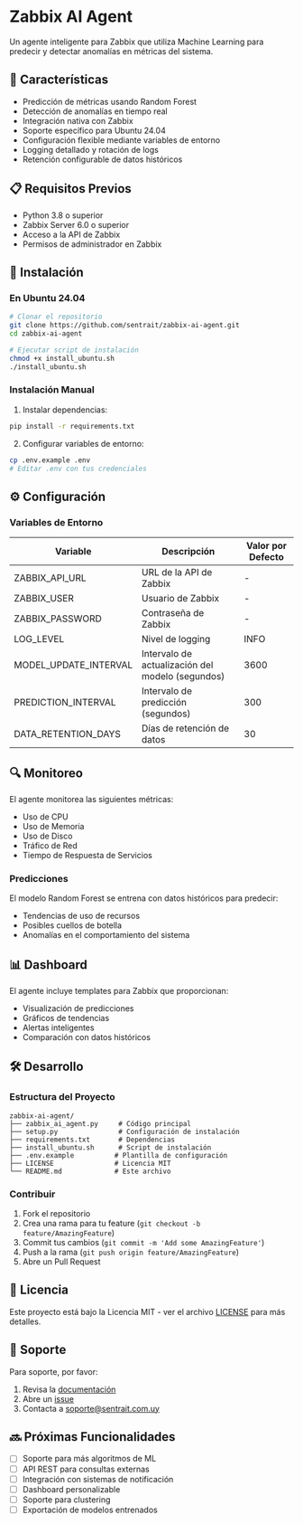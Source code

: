 # Zabbix AI Agent

Un agente inteligente para Zabbix que utiliza Machine Learning para predecir y detectar anomalías en métricas del sistema.

## 🚀 Características

- Predicción de métricas usando Random Forest
- Detección de anomalías en tiempo real
- Integración nativa con Zabbix
- Soporte específico para Ubuntu 24.04
- Configuración flexible mediante variables de entorno
- Logging detallado y rotación de logs
- Retención configurable de datos históricos

## 📋 Requisitos Previos

- Python 3.8 o superior
- Zabbix Server 6.0 o superior
- Acceso a la API de Zabbix
- Permisos de administrador en Zabbix

## 🔧 Instalación

### En Ubuntu 24.04

```bash
# Clonar el repositorio
git clone https://github.com/sentrait/zabbix-ai-agent.git
cd zabbix-ai-agent

# Ejecutar script de instalación
chmod +x install_ubuntu.sh
./install_ubuntu.sh
```

### Instalación Manual

1. Instalar dependencias:
```bash
pip install -r requirements.txt
```

2. Configurar variables de entorno:
```bash
cp .env.example .env
# Editar .env con tus credenciales
```

## ⚙️ Configuración

### Variables de Entorno

| Variable | Descripción | Valor por Defecto |
|----------|-------------|-------------------|
| ZABBIX_API_URL | URL de la API de Zabbix | - |
| ZABBIX_USER | Usuario de Zabbix | - |
| ZABBIX_PASSWORD | Contraseña de Zabbix | - |
| LOG_LEVEL | Nivel de logging | INFO |
| MODEL_UPDATE_INTERVAL | Intervalo de actualización del modelo (segundos) | 3600 |
| PREDICTION_INTERVAL | Intervalo de predicción (segundos) | 300 |
| DATA_RETENTION_DAYS | Días de retención de datos | 30 |

## 🔍 Monitoreo

El agente monitorea las siguientes métricas:

- Uso de CPU
- Uso de Memoria
- Uso de Disco
- Tráfico de Red
- Tiempo de Respuesta de Servicios

### Predicciones

El modelo Random Forest se entrena con datos históricos para predecir:

- Tendencias de uso de recursos
- Posibles cuellos de botella
- Anomalías en el comportamiento del sistema

## 📊 Dashboard

El agente incluye templates para Zabbix que proporcionan:

- Visualización de predicciones
- Gráficos de tendencias
- Alertas inteligentes
- Comparación con datos históricos

## 🛠️ Desarrollo

### Estructura del Proyecto

```
zabbix-ai-agent/
├── zabbix_ai_agent.py     # Código principal
├── setup.py               # Configuración de instalación
├── requirements.txt       # Dependencias
├── install_ubuntu.sh      # Script de instalación
├── .env.example          # Plantilla de configuración
├── LICENSE               # Licencia MIT
└── README.md             # Este archivo
```

### Contribuir

1. Fork el repositorio
2. Crea una rama para tu feature (`git checkout -b feature/AmazingFeature`)
3. Commit tus cambios (`git commit -m 'Add some AmazingFeature'`)
4. Push a la rama (`git push origin feature/AmazingFeature`)
5. Abre un Pull Request

## 📝 Licencia

Este proyecto está bajo la Licencia MIT - ver el archivo [LICENSE](LICENSE) para más detalles.

## 🤝 Soporte

Para soporte, por favor:

1. Revisa la [documentación](https://github.com/sentrait/zabbix-ai-agent/wiki)
2. Abre un [issue](https://github.com/sentrait/zabbix-ai-agent/issues)
3. Contacta a [soporte@sentrait.com.uy](mailto:soporte@sentrait.com.uy)

## 🔜 Próximas Funcionalidades

- [ ] Soporte para más algoritmos de ML
- [ ] API REST para consultas externas
- [ ] Integración con sistemas de notificación
- [ ] Dashboard personalizable
- [ ] Soporte para clustering
- [ ] Exportación de modelos entrenados 